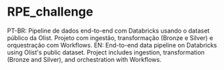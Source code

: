 # RPE_challenge
 PT-BR: Pipeline de dados end-to-end com Databricks usando o dataset público da Olist. Projeto com ingestão, transformação (Bronze e Silver) e orquestração com Workflows.   EN: End-to-end data pipeline on Databricks using Olist's public dataset. Project includes ingestion, transformation (Bronze and Silver), and orchestration with Workflows.
